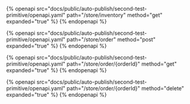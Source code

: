 {% openapi src="docs/public/auto-publish/second-test-primitive/openapi.yaml" path="/store/inventory" method="get" expanded="true" %}
{% endopenapi %}

{% openapi src="docs/public/auto-publish/second-test-primitive/openapi.yaml" path="/store/order" method="post" expanded="true" %}
{% endopenapi %}

{% openapi src="docs/public/auto-publish/second-test-primitive/openapi.yaml" path="/store/order/{orderId}" method="get" expanded="true" %}
{% endopenapi %}

{% openapi src="docs/public/auto-publish/second-test-primitive/openapi.yaml" path="/store/order/{orderId}" method="delete" expanded="true" %}
{% endopenapi %}

